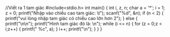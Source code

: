 //Viết  ra 1 tam giác
#include<stdio.h>
int main() {
    int i, z, n;
    char a = '*';
    i = 1;
    z = 0;
    printf("Nhập vào chiều cao tam giác: \t");
    scanf("%d", &n);
    if (n < 2) {
        printf("vui lòng nhập tam giác có chiều cao lớn hơn 2");
    } else {
        printf("\n\n");
        printf("Hình tam giác đó là: \n");
        while (i <= n) {
            for (z = 0;z < i;z++) {
                printf(" %c", a);
            }
            i++;
            printf("\n");
        }
    }
}

